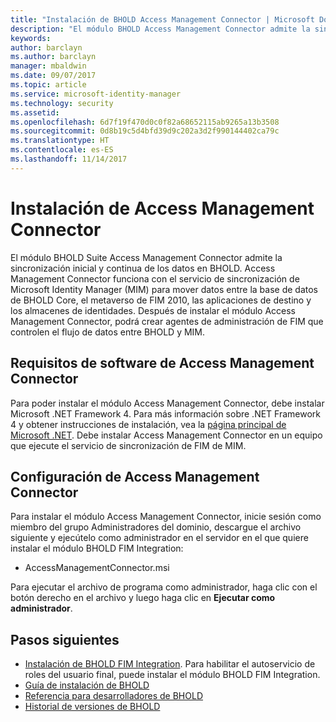 ```yaml
---
title: "Instalación de BHOLD Access Management Connector | Microsoft Docs"
description: "El módulo BHOLD Access Management Connector admite la sincronización inicial y continua de datos"
keywords: 
author: barclayn
ms.author: barclayn
manager: mbaldwin
ms.date: 09/07/2017
ms.topic: article
ms.service: microsoft-identity-manager
ms.technology: security
ms.assetid: 
ms.openlocfilehash: 6d7f19f470d0c0f82a68652115ab9265a13b3508
ms.sourcegitcommit: 0d8b19c5d4bfd39d9c202a3d2f990144402ca79c
ms.translationtype: HT
ms.contentlocale: es-ES
ms.lasthandoff: 11/14/2017
---
```

# <a name="access-management-connector-installation"></a>Instalación de Access Management Connector

El módulo BHOLD Suite Access Management Connector admite la sincronización inicial y continua de los datos en BHOLD. Access Management Connector funciona con el servicio de sincronización de Microsoft Identity Manager (MIM) para mover datos entre la base de datos de BHOLD Core, el metaverso de FIM 2010, las aplicaciones de destino y los almacenes de identidades. Después de instalar el módulo Access Management Connector, podrá crear agentes de administración de FIM que controlen el flujo de datos entre BHOLD y MIM.

## <a name="access-management-connector-software-requirements"></a>Requisitos de software de Access Management Connector

Para poder instalar el módulo Access Management Connector, debe instalar Microsoft .NET Framework 4. Para más información sobre .NET Framework 4 y obtener instrucciones de instalación, vea la [página principal de Microsoft .NET](http://www.microsoft.com/net).
Debe instalar Access Management Connector en un equipo que ejecute el servicio de sincronización de FIM de MIM.

## <a name="access-management-connector-setup"></a>Configuración de Access Management Connector

Para instalar el módulo Access Management Connector, inicie sesión como miembro del grupo Administradores del dominio, descargue el archivo siguiente y ejecútelo como administrador en el servidor en el que quiere instalar el módulo BHOLD FIM Integration:

- AccessManagementConnector.msi

Para ejecutar el archivo de programa como administrador, haga clic con el botón derecho en el archivo y luego haga clic en **Ejecutar como administrador**.

## <a name="next-steps"></a>Pasos siguientes

- [Instalación de BHOLD FIM Integration](https://technet.microsoft.com/library/jj134093(v=ws.10).aspx). Para habilitar el autoservicio de roles del usuario final, puede instalar el módulo BHOLD FIM Integration.
- [Guía de instalación de BHOLD](bhold-installation-guide.md)
- [Referencia para desarrolladores de BHOLD](../reference/mim2016-bhold-developer-reference.md)
- [Historial de versiones de BHOLD](../reference/version-bhold-history.md)